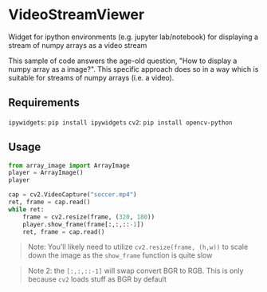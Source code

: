 # VideoStreamViewer
Widget for ipython environments (e.g. jupyter lab/notebook) for displaying a stream of numpy arrays as a video stream

This sample of code answers the age-old question, "How to display a numpy array as a image?".
This specific approach does so in a way which is suitable for streams of numpy arrays (i.e. a video).

## Requirements
`ipywidgets`: `pip install ipywidgets`
`cv2`: `pip install opencv-python`

## Usage
```python
from array_image import ArrayImage
player = ArrayImage()
player
```
```python
cap = cv2.VideoCapture("soccer.mp4")
ret, frame = cap.read()
while ret:
    frame = cv2.resize(frame, (320, 180))
    player.show_frame(frame[:,:,::-1])
    ret, frame = cap.read()
```
> Note: You'll likely need to utilize `cv2.resize(frame, (h,w))` to scale down the image as the `show_frame` function is quite slow

> Note 2: the `[:,:,::-1]` will swap convert BGR to RGB. This is only because `cv2` loads stuff as BGR by default

